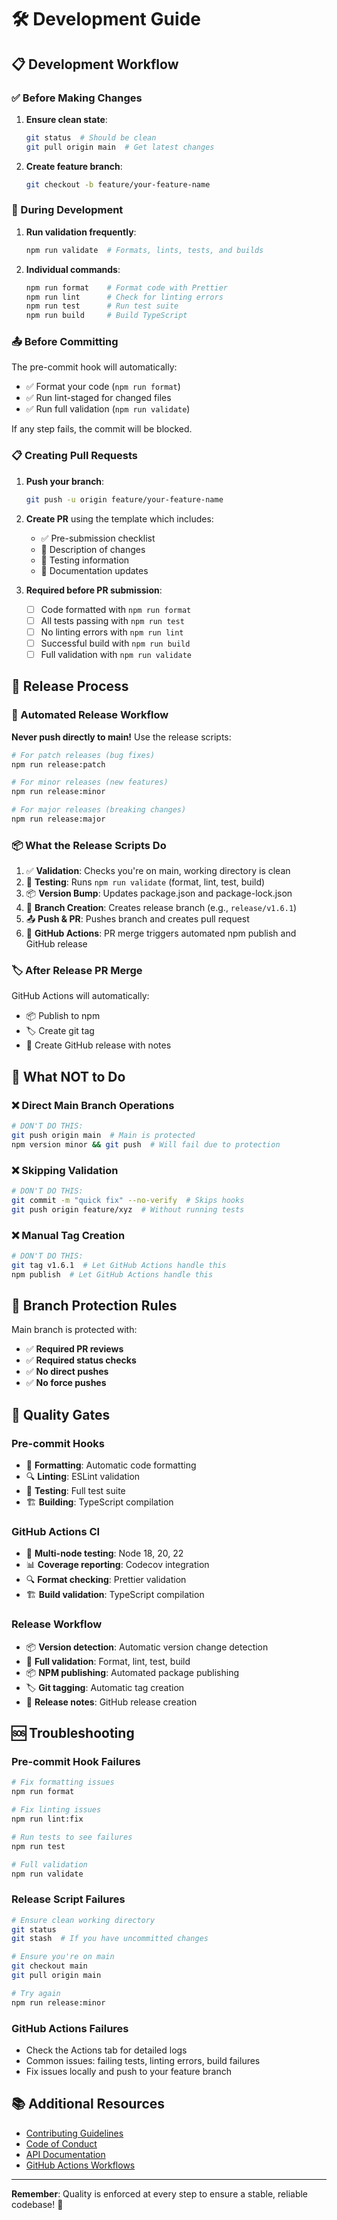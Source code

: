 # 🛠️ Development Guide

## 📋 Development Workflow

### ✅ Before Making Changes

1. **Ensure clean state**:
   ```bash
   git status  # Should be clean
   git pull origin main  # Get latest changes
   ```

2. **Create feature branch**:
   ```bash
   git checkout -b feature/your-feature-name
   ```

### 🔧 During Development

1. **Run validation frequently**:
   ```bash
   npm run validate  # Formats, lints, tests, and builds
   ```

2. **Individual commands**:
   ```bash
   npm run format    # Format code with Prettier
   npm run lint      # Check for linting errors
   npm run test      # Run test suite
   npm run build     # Build TypeScript
   ```

### 📤 Before Committing

The pre-commit hook will automatically:
- ✅ Format your code (`npm run format`)
- ✅ Run lint-staged for changed files
- ✅ Run full validation (`npm run validate`)

If any step fails, the commit will be blocked.

### 📋 Creating Pull Requests

1. **Push your branch**:
   ```bash
   git push -u origin feature/your-feature-name
   ```

2. **Create PR** using the template which includes:
   - ✅ Pre-submission checklist
   - 📝 Description of changes
   - 🧪 Testing information
   - 📖 Documentation updates

3. **Required before PR submission**:
   - [ ] Code formatted with `npm run format`
   - [ ] All tests passing with `npm run test`
   - [ ] No linting errors with `npm run lint`
   - [ ] Successful build with `npm run build`
   - [ ] Full validation with `npm run validate`

## 🚀 Release Process

### 🔄 Automated Release Workflow

**Never push directly to main!** Use the release scripts:

```bash
# For patch releases (bug fixes)
npm run release:patch

# For minor releases (new features)
npm run release:minor

# For major releases (breaking changes)
npm run release:major
```

### 📦 What the Release Scripts Do

1. ✅ **Validation**: Checks you're on main, working directory is clean
2. 🧪 **Testing**: Runs `npm run validate` (format, lint, test, build)
3. 📦 **Version Bump**: Updates package.json and package-lock.json
4. 🌿 **Branch Creation**: Creates release branch (e.g., `release/v1.6.1`)
5. 📤 **Push & PR**: Pushes branch and creates pull request
6. 🔄 **GitHub Actions**: PR merge triggers automated npm publish and GitHub release

### 🏷️ After Release PR Merge

GitHub Actions will automatically:
- 📦 Publish to npm
- 🏷️ Create git tag
- 📰 Create GitHub release with notes

## 🚫 What NOT to Do

### ❌ Direct Main Branch Operations
```bash
# DON'T DO THIS:
git push origin main  # Main is protected
npm version minor && git push  # Will fail due to protection
```

### ❌ Skipping Validation
```bash
# DON'T DO THIS:
git commit -m "quick fix" --no-verify  # Skips hooks
git push origin feature/xyz  # Without running tests
```

### ❌ Manual Tag Creation
```bash
# DON'T DO THIS:
git tag v1.6.1  # Let GitHub Actions handle this
npm publish  # Let GitHub Actions handle this
```

## 🔧 Branch Protection Rules

Main branch is protected with:
- ✅ **Required PR reviews**
- ✅ **Required status checks**
- ✅ **No direct pushes**
- ✅ **No force pushes**

## 🧪 Quality Gates

### Pre-commit Hooks
- 🎨 **Formatting**: Automatic code formatting
- 🔍 **Linting**: ESLint validation
- 🧪 **Testing**: Full test suite
- 🏗️ **Building**: TypeScript compilation

### GitHub Actions CI
- 🔄 **Multi-node testing**: Node 18, 20, 22
- 📊 **Coverage reporting**: Codecov integration
- 🔍 **Format checking**: Prettier validation
- 🏗️ **Build validation**: TypeScript compilation

### Release Workflow
- 📦 **Version detection**: Automatic version change detection
- 🧪 **Full validation**: Format, lint, test, build
- 📦 **NPM publishing**: Automated package publishing
- 🏷️ **Git tagging**: Automatic tag creation
- 📰 **Release notes**: GitHub release creation

## 🆘 Troubleshooting

### Pre-commit Hook Failures
```bash
# Fix formatting issues
npm run format

# Fix linting issues
npm run lint:fix

# Run tests to see failures
npm run test

# Full validation
npm run validate
```

### Release Script Failures
```bash
# Ensure clean working directory
git status
git stash  # If you have uncommitted changes

# Ensure you're on main
git checkout main
git pull origin main

# Try again
npm run release:minor
```

### GitHub Actions Failures
- Check the Actions tab for detailed logs
- Common issues: failing tests, linting errors, build failures
- Fix issues locally and push to your feature branch

## 📚 Additional Resources

- [Contributing Guidelines](CONTRIBUTING.md)
- [Code of Conduct](CODE_OF_CONDUCT.md)
- [API Documentation](README.md)
- [GitHub Actions Workflows](.github/workflows/)

---

**Remember**: Quality is enforced at every step to ensure a stable, reliable codebase! 🎯
